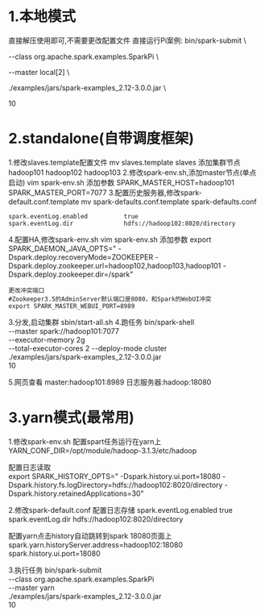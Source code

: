 # 1.本地模式
直接解压使用即可,不需要更改配置文件
直接运行Pi案例:
bin/spark-submit \
<!-- 指定运行案例的class类 -->
--class org.apache.spark.examples.SparkPi \
<!-- 指定运行模式是本地,还是cluster
 
    1.--master local[2]:不加这一行参数默认使用本地所有cpu运行
    2.local[2]:指定本地模式使用2个cpu
    3.local[*]:本地模式使用所有cpu
 -->
--master local[2] \
<!-- 指定jar -->
./examples/jars/spark-examples_2.12-3.0.0.jar \
<!-- 要运行程序的输入参数 -->
10

# 2.standalone(自带调度框架)
 1.修改slaves.template配置文件
    mv slaves.template slaves
    添加集群节点
    hadoop101
    hadoop102
    hadoop103
 2.修改spark-env.sh,添加master节点(单点启动)
    vim spark-env.sh
    添加参数
    SPARK_MASTER_HOST=hadoop101
    SPARK_MASTER_PORT=7077
 3.配置历史服务器,修改spark-default.conf.template
    mv spark-defaults.conf.template spark-defaults.conf

    spark.eventLog.enabled          true
    spark.eventLog.dir              hdfs://hadoop102:8020/directory

 4.配置HA,修改spark-env.sh
    vim spark-env.sh
    添加参数
    export SPARK_DAEMON_JAVA_OPTS="
    -Dspark.deploy.recoveryMode=ZOOKEEPER 
    -Dspark.deploy.zookeeper.url=hadoop102,hadoop103,hadoop101 
    -Dspark.deploy.zookeeper.dir=/spark"

    更改冲突端口
    #Zookeeper3.5的AdminServer默认端口是8080，和Spark的WebUI冲突
    export SPARK_MASTER_WEBUI_PORT=8989
    
 3.分发,启动集群
    sbin/start-all.sh
 4.跑任务
    bin/spark-shell \
    --master spark://hadoop101:7077 \
    <!-- 指定运行的内存 -->
    --executor-memory 2g \
    <!-- 指定运行的核心数 -->
    --total-executor-cores 2
    <!-- 指定集群模式,不写默认客户端模式 -->
    --deploy-mode cluster \
    <!-- 指定运行的jar -->
    ./examples/jars/spark-examples_2.12-3.0.0.jar \
    <!-- jar 运行参数 -->
    10


 5.网页查看
    master:hadoop101:8989
    日志服务器:hadoop:18080


# 3.yarn模式(最常用)
 1.修改spark-env.sh
 配置spart任务运行在yarn上
 YARN_CONF_DIR=/opt/module/hadoop-3.1.3/etc/hadoop

 配置日志读取  
 export SPARK_HISTORY_OPTS="
 -Dspark.history.ui.port=18080 
 -Dspark.history.fs.logDirectory=hdfs://hadoop102:8020/directory 
 -Dspark.history.retainedApplications=30" 


 2.修改spark-default.conf
 配置日志存储
 spark.eventLog.enabled          true
 spark.eventLog.dir               hdfs://hadoop102:8020/directory
 
 配置yarn点击history自动跳转到spark 18080页面上   
 spark.yarn.historyServer.address=hadoop102:18080
 spark.history.ui.port=18080

 
 
 3.执行任务
 bin/spark-submit \
 --class org.apache.spark.examples.SparkPi \
 --master yarn \
 ./examples/jars/spark-examples_2.12-3.0.0.jar \
 10


    





